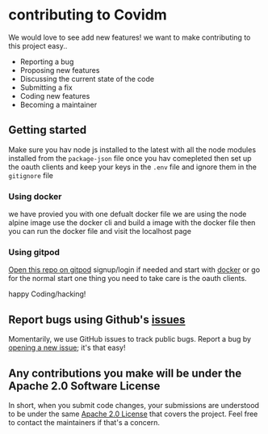 # contributing to Covidm 

We would love to see add new features! we want to make contributing to this project easy..

- Reporting a bug
- Proposing new features
- Discussing the current state of the code
- Submitting a fix
- Coding new features
- Becoming a maintainer

## Getting started
Make sure you hav node js installed to the latest with all the node modules installed from the `package-json` file once you hav comepleted then set up the oauth clients and keep your keys in the `.env` file and ignore them in the `gitignore` file

### Using docker

we have provied you with one defualt docker file we are using the node alpine image use the docker cli and build a image with the docker file 
then you can run the docker file and visit the localhost page 


### Using gitpod

[Open this repo on gitpod](https://rose-baboon-xp8htqi6.ws-us16.gitpod.io/) signup/login if needed and start with [docker](#using-docker) or go for the normal start one thing you need to take care is the oauth clients.

happy Coding/hacking!


## Report bugs using Github's [issues](https://github.com/hydralite/hydralite/issues)

Momentarily, we use GitHub issues to track public bugs. Report a bug by [opening a new issue](https://github.com/code123841/Covidm_webapp/issues); it's that easy!


## Any contributions you make will be under the Apache 2.0 Software License

In short, when you submit code changes, your submissions are understood to be under the same [Apache 2.0 License](LICENSE) that covers the project. Feel free to contact the maintainers if that's a concern.


